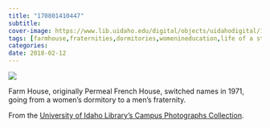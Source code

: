 ```yaml
---
title: "170801410447"
subtitle: 
cover-image: https://www.lib.uidaho.edu/digital/objects/uidahodigital/170801410447.jpg
tags: [farmhouse,fraternities,dormitories,womenineducation,life of a student,uidaho,university of idaho,campus housing]
categories: 
date: 2018-02-12
---
```


<p><img class="img-fluid" class="img-fluid"  src="https://www.lib.uidaho.edu/digital/objects/uidahodigital/170801410447.jpg " /></p>
<div class="caption">
 <p>Farm House, originally Permeal French House, switched names in 1971, going from a women’s dormitory to a men’s fraternity.&nbsp;</p>
 <p>From the <a href="https://www.lib.uidaho.edu/digital/campus/map.html" target="_blank">University of Idaho Library’s Campus Photographs Collection</a>.&nbsp;</p> 
</div>
